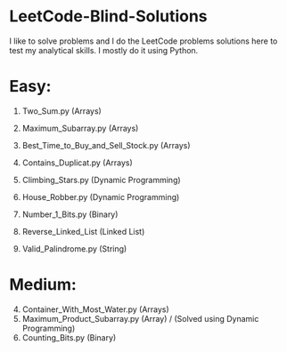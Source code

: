 # LeetCode-Blind-Solutions
I like to solve problems and I do the LeetCode problems solutions here to test my analytical skills. I mostly do it using Python.

# Easy:

1. Two_Sum.py (Arrays)
14. Maximum_Subarray.py (Arrays)
30. Best_Time_to_Buy_and_Sell_Stock.py (Arrays)
50. Contains_Duplicat.py (Arrays)

20. Climbing_Stars.py (Dynamic Programming)
42. House_Robber.py (Dynamic Programming)

41. Number_1_Bits.py (Binary)

44. Reverse_Linked_List (Linked List)

32. Valid_Palindrome.py (String)


# Medium:

4. Container_With_Most_Water.py (Arrays)
38. Maximum_Product_Subarray.py (Array) / (Solved using Dynamic Programming)
67. Counting_Bits.py (Binary)
